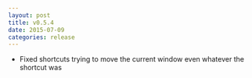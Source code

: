 ```yaml
---
layout: post
title: v0.5.4
date: 2015-07-09
categories: release
---
```

- Fixed shortcuts trying to move the current window even whatever the shortcut was